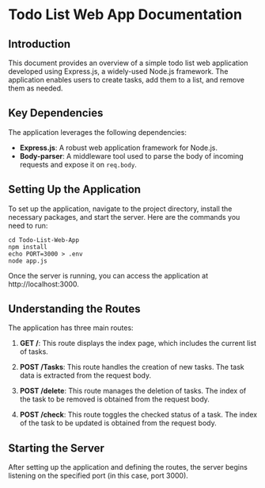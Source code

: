 # Todo List Web App Documentation

## Introduction
This document provides an overview of a simple todo list web application developed using Express.js, a widely-used Node.js framework. The application enables users to create tasks, add them to a list, and remove them as needed.

## Key Dependencies
The application leverages the following dependencies:
- **Express.js**: A robust web application framework for Node.js.
- **Body-parser**: A middleware tool used to parse the body of incoming requests and expose it on `req.body`.

## Setting Up the Application
To set up the application, navigate to the project directory, install the necessary packages, and start the server. Here are the commands you need to run:


```shell
cd Todo-List-Web-App
npm install
echo PORT=3000 > .env
node app.js
```
Once the server is running, you can access the application at http://localhost:3000.

## Understanding the Routes
The application has three main routes:

1. **GET /**: This route displays the index page, which includes the current list of tasks.

2. **POST /Tasks**: This route handles the creation of new tasks. The task data is extracted from the request body.

3. **POST /delete**: This route manages the deletion of tasks. The index of the task to be removed is obtained from the request body.

4. **POST /check**: This route toggles the checked status of a task. The index of the task to be updated is obtained from the request body.

## Starting the Server
After setting up the application and defining the routes, the server begins listening on the specified port (in this case, port 3000).
